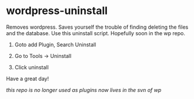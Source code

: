 wordpress-uninstall
===================

Removes wordpress. Saves yourself the trouble of finding deleting the files and the database. Use this uninstall script. Hopefully soon in the wp repo.

1. Goto add Plugin, Search Uninstall

2. Go to Tools -> Uninstall

3. Click uninstall


Have a great day!


*this repo is no longer used as plugins now lives in the svn of wp*

